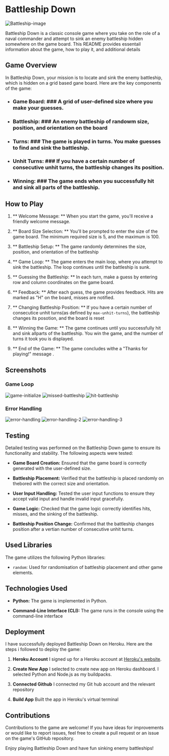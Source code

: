 # Battleship Down

![Battleship-image](assets/images/_bb54b26a-a32c-46d1-becb-6213028c6f87.jpeg)

Battleship Down is a classic console game where you take on the role of a naval commander and attempt to sink an enemy battleship hidden somewhere on the game board. This README provides essentail information about the game, how to play it, and additional details

## Game Overview ##
In Battleship Down, your mission is to locate and sink the enemy battleship, which is hidden on a grid based gane board. Here are the key components of the game:

* ### Game Board: ### A grid of user-defined size where you make your guesses.

* ### Battleship: ### An enemy battleship of randowm size, position, and orientation on the board

* ### Turns: ### The game is played in turns. You make guesses to find and sink the battleship.

* ### Unhit Turns: ### If you have a certain number of consecutive unhit turns, the battleship changes its position.

* ### Winning: ### The game ends when you successfully hit and sink all parts of the battleship.

## How to Play ##

1. ** Welcome Message: ** When you start the game, you'll receive a friendly welcome message.

2. ** Board Size Selection: ** You'll be prompted to enter the size of the game board. The minimum required size is 5, and the maximum is 100. 

3. ** Battleship Setup: ** The game randomly determines the size, position, and orientation of the battleship

4. ** Game Loop: ** The game enters the main loop, where you attempt to sink the battleship. The loop continues until the battleship is sunk.

5. ** Guessing the Battleship: ** In each turn, make a guess by entering row and column coordinates on the game board.

6. ** Feedback: ** After each guess, the game provides feedback. Hits are marked as "H" on the board, misses are notified. 

7. ** Changing Battleship Position: ** If you have a certain number of consecutice unhit turns(as defined by `max-unhit-turns`), the battleship changes its posotion, and the board is reset

8. ** Winning the Game: ** The game continues until you successfully hit and sink allparts of the battleship. You win the game, and the number of turns it took you is displayed. 

9. ** End of the Game: ** The game concludes withe a "Thanks for playing!" message .

## Screenshots ##

### Game Loop

![game-initialize](assets/images/game%20initialized.png)
![missed-battleship](assets/images/missed%20battleship.png)
![hit-battleship](assets/images/hit%20battleship.png)

### Error Handling
![error-handling](assets/images/game%20error%20handling%201.png)
![error-handling-2](assets/images/game%20error%20handling%202.png)
![error-handling-3](assets/images/game%20error%20handling%203.png)

## Testing ## 

Detailed testing was performed on the Battleship Down game to ensure its functionality and stability. The following aspects were tested:

* **Game Board Creation:** Ensured that the game board is correctly generated with the user-defined size. 

* **Battleship Placement:** Verified that the battleship is placed randomly on thebored with the correct size and orientation. 

* **User Input Handling:** Tested the user input functions to ensure they accept valid input and handle invalid input gracefully.

* **Game Logic:** Checked that the game logic correctly identifies hits, misses, and the sinking of the battleship. 

* **Battleship Position Change:** Confirmed that the battleship changes position after a vertian number of consecutive unhit turns.

## Used Libraries

The game utilizes the following Python libraries:

* `random`: Used for randomisation of battleship placement and other game elements.

## Technologies Used

* **Python:** The game is implemented in Python.

* **Command-Line Interface (CLI):** The game runs in the console using the command-line interface

## Deployment

I have successfully deployed Battleship Down on Heroku. Here are the steps i followed to deploy the game:

1. **Heroku Account** I signed up for a Heroku account at [Heroku's website](https://www.heroku.com/).

2. **Create New App** I selected to create new app on Heroku dashboard. I selected Python and Node.js as my buildpacks.

3. **Connected Github** I connected my Git hub account and the relevant repository

4. **Build App** Built the app in Heroku's virtual terminal 


## Contributions

Contributions to the game are welcome! If you have ideas for improvements or would like to report issues, feel free to create a pull request or an issue on the game's GitHub repository.


Enjoy playing Battleship Down and have fun sinking enemy battleships!



